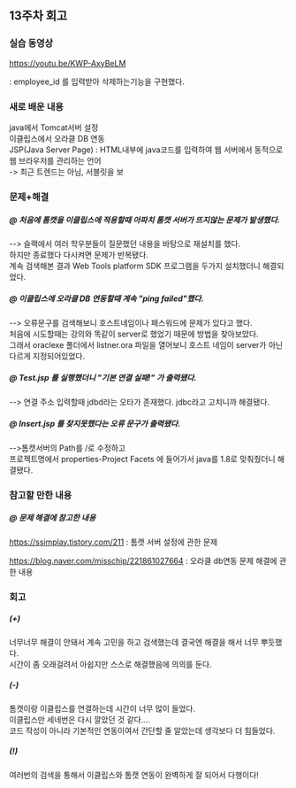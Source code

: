 ## 13주차 회고    

### 실습 동영상    

https://youtu.be/KWP-AxyBeLM   

: employee_id 를 입력받아 삭제하는기능을 구현했다.    


### 새로 배운 내용   

java에서 Tomcat서버 설정    
이클립스에서 오라클 DB 연동    
JSP(Java Server Page) : HTML내부에 java코드를 입력하여 웹 서버에서 동적으로 웹 브라우저를 관리하는 언어    
-> 최근 트렌드는 아님, 서블릿을 보  

### 문제+해결      

##### @ 처음에 톰캣을 이클립스에 적용할때 아파치 톰캣 서버가 뜨지않는 문제가 발생했다.    
--> 슬랙에서 여러 학우분들이 질문했던 내용을 바탕으로 재설치를 했다.    
    하지만 종료했다 다시켜면 문제가 반복됐다.   
    계속 검색해본 결과 Web Tools platform SDK 프로그램을 두가지 설치했더니 해결되었다.    

##### @ 이클립스에 오라클 DB 연동할때 계속 "ping failed"했다.   
--> 오류문구를 검색해보니 호스트네임이나 패스워드에 문제가 있다고 했다.    
    처음에 시도할때는 강의와 똑같이 server로 했었기 때문에 방법을 찾아보았다.    
    그래서 oraclexe 폴더에서 listner.ora 파일을 열어보니 호스트 네임이 server가 아닌 다르게 지정되어있었다.    

##### @ Test.jsp 를 실행했더니 "기본 연결 실패!" 가 출력됐다.    
--> 연결 주소 입력할때 jdbd라는 오타가 존재했다. jdbc라고 고치니까 해결됐다.    

##### @ Insert.jsp 를 찾지못했다는 오류 문구가 출력됐다.    
-->톰캣서버의 Path를 /로 수정하고    
  프로젝트명에서 properties-Project Facets 에 들어가서 java를 1.8로 맞춰줬더니 해결됐다.    


### 참고할 만한 내용      

##### @ 문제 해결에 참고한 내용    

https://ssimplay.tistory.com/211 : 톰캣 서버 설정에 관한 문제  

https://blog.naver.com/misschip/221861027664  : 오라클 db연동 문제 해결에 관한 내용



### 회고    

##### (+)      
너무너무 해결이 안돼서 계속 고민을 하고 검색했는데 결국엔 해결을 해서 너무 뿌듯했다.    
시간이 좀 오래걸려서 아쉽지만 스스로 해결했음에 의의를 둔다.     

##### (-)     
톰캣이랑 이클립스를 연결하는데 시간이 너무 많이 들었다.    
이클립스만 세네번은 다시 깔았던 것 같다....     
코드 작성이 아니라 기본적인 연동이여서 간단할 줄 알았는데 생각보다 더 힘들었다.       

##### (!)      
여러번의 검색을 통해서 이클립스와 톰캣 연동이 완벽하게 잘 되어서 다행이다!
